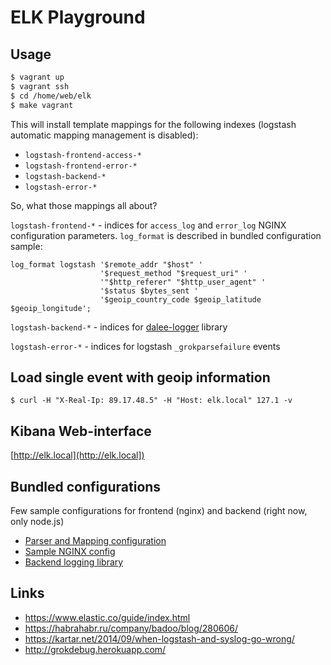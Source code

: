 # ELK Playground

## Usage

```bash
$ vagrant up
$ vagrant ssh
$ cd /home/web/elk
$ make vagrant
```

This will install template mappings for the following indexes (logstash automatic mapping 
management is disabled): 
 * `logstash-frontend-access-*`
 * `logstash-frontend-error-*`
 * `logstash-backend-*`
 * `logstash-error-*`

So, what those mappings all about?

`logstash-frontend-*` - indices for `access_log` and `error_log` NGINX configuration parameters.
`log_format` is described in bundled configuration sample:
```
log_format logstash '$remote_addr "$host" '
                    '$request_method "$request_uri" '
                    '"$http_referer" "$http_user_agent" '
                    '$status $bytes_sent '
                    '$geoip_country_code $geoip_latitude $geoip_longitude';
```

`logstash-backend-*` - indices for [dalee-logger](https://github.com/Dalee/node-logger) library

`logstash-error-*` - indices for logstash `_grokparsefailure` events  

## Load single event with geoip information

```
$ curl -H "X-Real-Ip: 89.17.48.5" -H "Host: elk.local" 127.1 -v
```

## Kibana Web-interface

[http://elk.local](http://elk.local])

## Bundled configurations

Few sample configurations for frontend (nginx) and backend (right now, only node.js)

 * [Parser and Mapping configuration](build/ansible/roles/configure.vagrant/files/)
 * [Sample NGINX config](build/ansible/roles/configure.vagrant/templates/nginx/kibana.conf.j2)
 * [Backend logging library](https://github.com/Dalee/node-logger)

## Links

- https://www.elastic.co/guide/index.html
- https://habrahabr.ru/company/badoo/blog/280606/
- https://kartar.net/2014/09/when-logstash-and-syslog-go-wrong/
- http://grokdebug.herokuapp.com/
